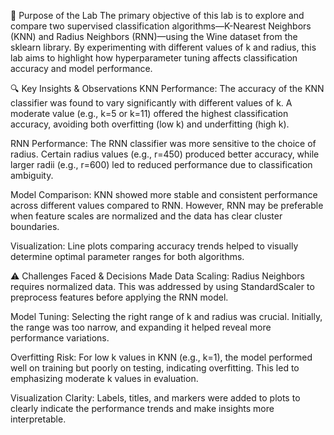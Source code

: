 📌 Purpose of the Lab
The primary objective of this lab is to explore and compare two supervised classification algorithms—K-Nearest Neighbors (KNN) and Radius Neighbors (RNN)—using the Wine dataset from the sklearn library. By experimenting with different values of k and radius, this lab aims to highlight how hyperparameter tuning affects classification accuracy and model performance.

🔍 Key Insights & Observations
KNN Performance:
The accuracy of the KNN classifier was found to vary significantly with different values of k. A moderate value (e.g., k=5 or k=11) offered the highest classification accuracy, avoiding both overfitting (low k) and underfitting (high k).

RNN Performance:
The RNN classifier was more sensitive to the choice of radius. Certain radius values (e.g., r=450) produced better accuracy, while larger radii (e.g., r=600) led to reduced performance due to classification ambiguity.

Model Comparison:
KNN showed more stable and consistent performance across different values compared to RNN. However, RNN may be preferable when feature scales are normalized and the data has clear cluster boundaries.

Visualization:
Line plots comparing accuracy trends helped to visually determine optimal parameter ranges for both algorithms.

⚠️ Challenges Faced & Decisions Made
Data Scaling:
Radius Neighbors requires normalized data. This was addressed by using StandardScaler to preprocess features before applying the RNN model.

Model Tuning:
Selecting the right range of k and radius was crucial. Initially, the range was too narrow, and expanding it helped reveal more performance variations.

Overfitting Risk:
For low k values in KNN (e.g., k=1), the model performed well on training but poorly on testing, indicating overfitting. This led to emphasizing moderate k values in evaluation.

Visualization Clarity:
Labels, titles, and markers were added to plots to clearly indicate the performance trends and make insights more interpretable.
